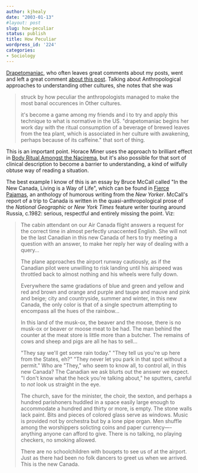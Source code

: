 ```yaml
---
author: kjhealy
date: "2003-01-13"
#layout: post
slug: how-peculiar
status: publish
title: How Peculiar
wordpress_id: '224'
categories:
- Sociology
---
```


[Drapetomaniac](http://www.backspace.com/common), who often leaves great comments about my posts, went and left a great comment [about this post](http://fiachra.soc.arizona.edu/blog/archives/000231.html#000231 "Kieran Healy's Weblog: Blood Suckers"). Talking about Anthropological approaches to understanding other cultures, she notes that she was

> struck by how peculiar the anthropologists managed to make the most banal occurences in Other cultures.
>
> it's become a game among my friends and i to try and apply this technique to what is normative in the US. "drapetomaniac begins her work day with the ritual consumption of a beverage of brewed leaves from the tea plant, which is associated in her culture with awakening, perhaps because of its caffeine." that sort of thing.

This is an important point. Horace Miner uses the approach to brilliant effect in [Body Ritual Amongst the Nacirema](http://www.stanford.edu/~davidf/nacirema.html), but it's also possible for that sort of clinical description to become a barrier to understanding, a kind of wilfully obtuse way of reading a situation.

The best example I know of this is an essay by Bruce McCall called "In the New Canada, Living is a Way of Life", which can be found in [Fierce Pajamas](http://www.amazon.com/exec/obidos/tg/detail/-/0375761276), an anthology of humorous writing from the *New Yorker*. McCall's report of a trip to Canada is written in the quasi-anthropological prose of the *National Geographic* or *New York Times* feature writer touring around Russia, c.1982: serious, respectful and entirely missing the point. Viz:

> The cabin attendant on our Air Canada flight answers a request for the correct time in almost perfectly unaccented English. She will not be the last Canadian in this new Canada of hers to try meeting a question with an answer, to make her reply her way of dealing with a query…
>
> The plane approaches the airport runway cautiously, as if the Canadian pilot were unwilling to risk landing until his airspeed was throttled back to almost nothing and his wheels were fully down.
>
> Everywhere the same gradations of blue and green and yellow and red and brown and orange and purple and taupe and mauve and pink and beige; city and countryside, summer and winter, in this new Canada, the only color is that of a single spectrum attempting to encompass all the hues of the rainbow…
>
> In this land of the musk-ox, the beaver and the moose, there is no musk-ox or beaver or moose meat to be had. The man behind the counter at the meat store is little more than a butcher. The remains of cows and sheep and pigs are all he has to sell…
>
> "They say we'll get some rain today." "They tell us you're up here from the States, eh?" "They never let you park in that spot without a permit." Who are "They," who seem to know all, to control all, in this new Canada? The Canadian we ask blurts out the answer we expect. "I don't know what the heck you're talking about," he sputters, careful to *not* look us straight in the eye.
>
> The church, save for the minister, the choir, the sexton, and perhaps a hundred parishoners huddled in a space easily large enough to accommodate a hundred and thirty or more, is empty. The stone walls lack paint. Bits and pieces of colored glass serve as windows. Music is provided not by orchestra but by a lone pipe organ. Men shuffle among the worshippers solicting coins and paper currency—-anything anyone can afford to give. There is no talking, no playing checkers, no smoking allowed.
>
> There are no schoolchildren with bouqets to see us of at the airport. Just as there had been no folk dancers to greet us when we arrived. This is the new Canada.
